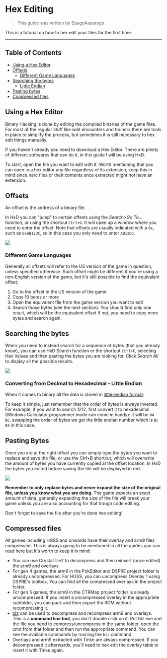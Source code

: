 # Hex Editing
> This guide was written by SpagoAsparago

This is a tutorial on how to hex edit your files for the first time.

--- 
## Table of Contents
* [Using a Hex Editor](#section)
* [Offsets](#section-2)
   * [Different Game Languages](#subsection)
* [Searching the bytes](#section-3)
  * [Little Endian](#subsection-2)
* [Pasting bytes](#section-4)
* [Compressed files](#section-5)

## Using a Hex Editor

Binary Hacking is done by editing the compiled binaries of the game files. 
For most of the regular stuff like wild encounters and trainers there are tools in place to simplify the process, but sometimes it is still necessary to hex edit things manually.

If you haven't already you need to download a Hex Editor. There are plenty of different softwares that can do it, in this guide I will be using HxD.

To start, open the file you want to edit with it. Worth mentioning that you can open in a hex editor any file regardless of its extension, keep this in mind since narc files or their contents once extracted might not have an extension.

## Offsets

An offset is the address of a binary file.

In HxD you can "jump" to certain offsets using the *Search>Go To...* function, or using the shortcut `Ctrl+G`. It will open up a window where you need to enter the offset. Note that offsets are usually indicated with a `0x`, such as `0xAB12DC`, so in this case you only need to enter `AB12DC`.

![](hexoffset.PNG)

### Different Game Languages
Generally all offsets will refer to the US version of the game in question, unless specified otherwise. Such offset might be different if you're using a non-English version of the game, but it's still possible to find the equivalent offset:

1) Go to the offset in the US version of the game
2) Copy 10 bytes or more
3) Open the equivalent file from the game version you want to edit
4) Search those bytes (see the next section). You should find only one result, which will be the equivalent offset If not, you need to copy more bytes and search again.

## Searching the bytes

When you need to instead search for a sequence of bytes (that you already know), you can use HxD Search function or the shortcut `Ctrl+F`, selecting Hex Values and then pasting the bytes you are looking for. 
Click *Search All* to display all the possible results.

![](hexsearch.PNG)

### Converting from Decimal to Hexadecimal - Little Endian

When it comes to binary all the data is stored in [little-endian format](https://thebittheories.com/little-endian-vs-big-endian-b4046c63e1f2):

To keep it simple, just remember that the order of bytes is always inverted. For example, if you want to search 1212, first convert it to hexadecimal (Windows Calculator programmer mode can come in handy): it will be `04 BC`, swapping the order of bytes we get the little endian number which is `BC 04` in this case.

## Pasting Bytes

Once you are at the right offset you can simply type the bytes you want to replace and save the file, or use the Ctrl+B shortcut, which will overwrite the amount of bytes you have currently copied at the offset location. In HxD the bytes you edited before saving the file will be displayed in red.

![](hexpaste.PNG)

**Remember to only replace bytes and never expand the size of the original file, unless you know what you are doing**.
The game expects an exact amount of data, generally expanding the size of the file will break your game unless you are also accounting for that trough code editing.

Don't forget to save the file after you're done hex editing!

## Compressed files
All games including HGSS and onwards have their overlay and arm9 files compressed. This is always going to be mentioned in all the guides you can read here but it's worth to keep it in mind:

* You can use CrystalTile2 to decompress and then reinsert (once edited) the arm9 and overlays
* For gen 4 games, the arm9 in the PokEditor and DSPRE project folder is already uncompressed. For HGSS, you can uncompress Overlay 1 using DSPRE's toolbox. You can find all the compressed overlays in the project folder.
* For gen 5 games, the arm9 in the CTRMap project folder is already uncompressed. If you insert a uncompressed overlay in the appropriate subfolder, you can pack and then export the ROM without recompressing it.
* [blz](https://www.romhacking.net/utilities/826/) can be used to decompress and recompress arm9 and overlays. This is a **command line tool**, you don't double click on it. Put blz.exe and the file you need to compress/uncompress in the same folder, open the cmd from that folder and then run the appropriate command. You can see the available commands by running the `blz` command.
* Overlays and arm9 extracted with Tinke are always compressed. If you decompressed it afterwards, you'll need to hex edit the overlay table to insert it with Tinke again.
